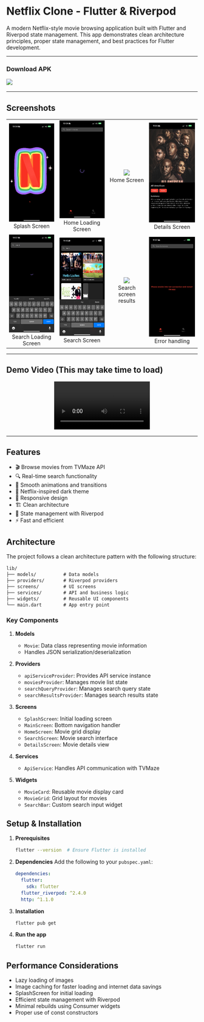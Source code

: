 # Netflix Clone - Flutter & Riverpod

A modern Netflix-style movie browsing application built with Flutter and Riverpod state management. This app demonstrates clean architecture principles, proper state management, and best practices for Flutter development.

---

### Download APK

<a href="https://github.com/chetanr25/netflix-clone-flutter/raw/refs/heads/main/assets/apk/app-release.apk">
<img src="https://camo.githubusercontent.com/2b0b605d77141fd0ff5f5aa8159f6121c4d4bd213d5ee2aba1753d678faaf28c/68747470733a2f2f692e6962622e636f2f71306d6463345a2f6765742d69742d6f6e2d6769746875622e706e67" width=350/>
</a>

---


## Screenshots

<table align="center">
  <tr>
    <td align="center"><img src="assets/screenshots/splash_screen.PNG" width="200"/><br/>Splash Screen</td>
    <td align="center"><img src="assets/screenshots/home_loading_screen.PNG" width="200"/><br/>Home Loading Screen</td>
    <td align="center"><img src="assets/screenshots/home_screen.PNG" width="200"/><br/>Home Screen</td>
    <td align="center"><img src="assets/screenshots/details_screen.PNG" width="200"/><br/>Details Screen</td>
  </tr>
  <tr>
    <td align="center"><img src="assets/screenshots/search_loading_screen.PNG" width="200"/><br/>Search Loading Screen</td>
    <td align="center"><img src="assets/screenshots/search_screen.jpeg" width="200"/><br/>Search Screen</td>
    <td align="center"><img src="assets/screenshots/search_screen_result.PNG" width="200"/><br/>Search screen results</td>
    <td align="center"><img src="assets/screenshots/no_internet_error_screen.PNG" width="200"/><br/>Error handling</td>
  </tr>
</table>

---

## Demo Video (This may take time to load)

<div align="center">
  <video width="50%" controls>
    <source src="assets/screenshots/demo.mov" type="video/mp4">
    Your browser does not support the video tag.
  </video>
</div>

---

## Features

- 🎬 Browse movies from TVMaze API
- 🔍 Real-time search functionality
- 💫 Smooth animations and transitions
- 🌙 Netflix-inspired dark theme
- 📱 Responsive design
- 🏗️ Clean architecture
- 🔄 State management with Riverpod
- ⚡ Fast and efficient

## Architecture

The project follows a clean architecture pattern with the following structure:

```
lib/
├── models/          # Data models
├── providers/       # Riverpod providers
├── screens/         # UI screens
├── services/        # API and business logic
├── widgets/         # Reusable UI components
└── main.dart        # App entry point
```

### Key Components

1. **Models**

   - `Movie`: Data class representing movie information
   - Handles JSON serialization/deserialization

2. **Providers**

   - `apiServiceProvider`: Provides API service instance
   - `moviesProvider`: Manages movie list state
   - `searchQueryProvider`: Manages search query state
   - `searchResultsProvider`: Manages search results state

3. **Screens**

   - `SplashScreen`: Initial loading screen
   - `MainScreen`: Bottom navigation handler
   - `HomeScreen`: Movie grid display
   - `SearchScreen`: Movie search interface
   - `DetailsScreen`: Movie details view

4. **Services**
   - `ApiService`: Handles API communication with TVMaze
5. **Widgets**
   - `MovieCard`: Reusable movie display card
   - `MovieGrid`: Grid layout for movies
   - `SearchBar`: Custom search input widget

## Setup & Installation

1. **Prerequisites**

   ```bash
   flutter --version  # Ensure Flutter is installed
   ```

2. **Dependencies**
   Add the following to your `pubspec.yaml`:

   ```yaml
   dependencies:
     flutter:
       sdk: flutter
     flutter_riverpod: ^2.4.0
     http: ^1.1.0
   ```

3. **Installation**

   ```bash
   flutter pub get
   ```

4. **Run the app**
   ```bash
   flutter run
   ```

## Performance Considerations

- Lazy loading of images
- Image caching for faster loading and internet data savings
- SplashScreen for initial loading
- Efficient state management with Riverpod
- Minimal rebuilds using Consumer widgets
- Proper use of const constructors
